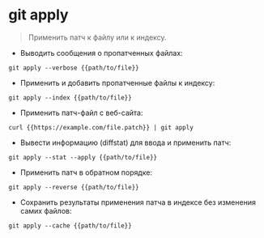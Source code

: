 # git apply

> Применить патч к файлу или к индексу.

- Выводить сообщения о пропатченных файлах:

`git apply --verbose {{path/to/file}}`

- Применить и добавить пропатченные файлы к индексу:

`git apply --index {{path/to/file}}`

- Применить патч-файл с веб-сайта:

`curl {{https://example.com/file.patch}} | git apply`

- Вывести информацию (diffstat) для ввода и применить патч:

`git apply --stat --apply {{path/to/file}}`

- Применить патч в обратном порядке:

`git apply --reverse {{path/to/file}}`

- Сохранить результаты применения патча в индексе без изменения самих файлов:

`git apply --cache {{path/to/file}}`
